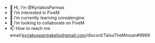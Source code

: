 - 👋 Hi, I’m @KyriakosParmas
- 👀 I’m interested in FiveM
- 🌱 I’m currently learning unrealengine
- 💞️ I’m looking to collaborate on FiveM
- 📫 How to reach me email:kyriakosparmakelis@gmail.com/discord:TalosTheMinoan#9999

<!---
KyriakosParmas/KyriakosParmas is a ✨ special ✨ repository because its `README.md` (this file) appears on your GitHub profile.
You can click the Preview link to take a look at your changes.
--->
